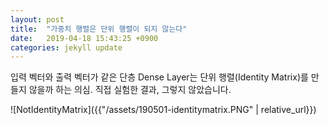 ```yaml
---
layout: post
title:  "가중치 행렬은 단위 행렬이 되지 않는다"
date:   2019-04-18 15:43:25 +0900
categories: jekyll update
---
```

입력 벡터와 출력 벡터가 같은 단층 Dense Layer는 단위 행렬(Identity Matrix)를 만들지 않을까 하는 의심.
직접 실험한 결과, 그렇지 않았습니다.

<script src="https://gist.github.com/djhong91/bcfddadac18d95efff57ac644c202931.js"></script>

![NotIdentityMatrix]({{"/assets/190501-identitymatrix.PNG" | relative_url}})